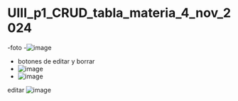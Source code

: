# UIII_p1_CRUD_tabla_materia_4_nov_2024
-foto
-![image](https://github.com/user-attachments/assets/00527d2d-52dd-4046-957e-414228627fb9)
- botones de editar y borrar
- ![image](https://github.com/user-attachments/assets/04d15d63-b1ba-4f47-bc2f-1aeb578b4614)
- ![image](https://github.com/user-attachments/assets/e95c16ab-fe2f-4609-86c7-9db80514cab2)


 editar
 ![image](https://github.com/user-attachments/assets/6a27ed3f-21e1-4a54-81a5-bc55f2926db3)

